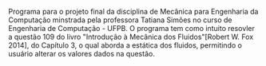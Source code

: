 Programa para o projeto final da disciplina de Mecânica para Engenharia da Computação minstrada pela professora Tatiana Simões no curso de Engenharia de Computação - UFPB.
O programa tem como intuito resovler a questão 109 do livro "Introdução à Mecânica dos Fluidos"[Robert W. Fox 2014], do Capítulo 3, o qual aborda a estática dos fluidos, permitindo o usuário alterar os valores dados na questão.
